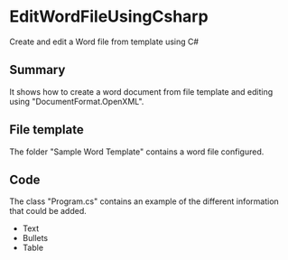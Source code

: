 # EditWordFileUsingCsharp
Create and edit a Word file from template using C#

## Summary

It shows how to create a word document from file template and editing using "DocumentFormat.OpenXML".

## File template
The folder "Sample Word Template" contains a word file configured.

## Code

The class "Program.cs" contains an example of the different information that could be added.
- Text
- Bullets
- Table

